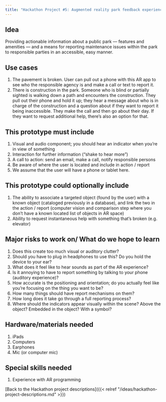 ```yaml
---
title: "Hackathon Project #5: Augmented reality park feedback experience"
---
```


## Idea

Providing actionable information about a public park — features and amenities — and a means for reporting maintenance issues within the park to responsible parties in an accessible, easy manner.

## Use cases

1. The pavement is broken. User can pull out a phone with this AR app to see who the responsible agency is and make a call or text to report it.
1. There is construction in the park. Someone who is blind or partially sighted is walking down a path and encounters the construction. They pull out their phone and hold it up; they hear a message about who is in charge of the construction and a question about if they want to report it being inaccessible. They make the call and then go about their day. If they want to request additional help, there’s also an option for that.

## This prototype must include

1. Visual and audio component; you should hear an indicator when you’re in view of something
1. Interaction for further information (“shake to hear more”)
1. A call to action: send an email, make a call, notify responsible persons
1. Be aware of where the user is located and include in action / report
1. We assume that the user will have a phone or tablet here.

## This prototype could optionally include

1. The ability to associate a targeted object (found by the user) with a known object (cataloged previously in a database), and link the two in the action / report (computer vision and comparison step where you don’t have a known located list of objects in AR space)
1. Ability to request instantaneous help with something that’s broken (e.g. elevator)

## Major risks to work on/ What do we hope to learn

1. Does this create too much visual or auditory clutter?
1. Should you have to plug in headphones to use this? Do you hold the device to your ear?
1. What does it feel like to hear sounds as part of the AR experience?
1. Is it annoying to have to report something by talking to your phone (auditory experience)?
1. How accurate is the positioning and orientation; do you actually feel like you’re focusing on the thing you want to be?
1. How many things should have report mechanisms on them?
1. How long does it take go through a full reporting process?
1. Where should the indicators appear visually within the scene? Above the object? Embedded in the object? With a symbol?

## Hardware/materials needed

1. iPads
1. Computers
1. Earphones
1. Mic (or computer mic)

## Special skills needed

1. Experience with AR programming

[Back to the Hackathon project descriptions]({{< relref "/ideas/hackathon-project-descriptions.md" >}})
